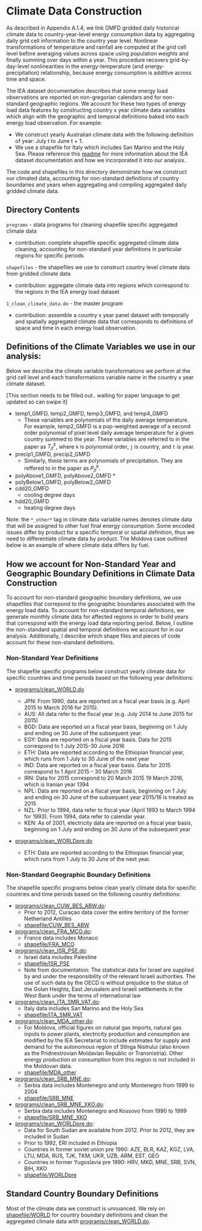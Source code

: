 # Climate Data Construction

As described in Appendix A.1.4, we link GMFD gridded daily historical climate data to country-year-level energy consumption data by aggregating daily grid cell information to the country year level. Nonlinear transformations of temperature and rainfall are computed at the grid cell level before averaging values across space using population weights and finally summing over days within a year. This procedure recovers grid-by-day-level nonlinearities in the energy-temperature (and energy-precipitation) relationship, because energy consumption is additive across time and space.

The IEA dataset documentation describes that some energy load observations are reported on non-gregorian calendars and for non-standard geographic regions. We account for these two types of energy load data features by constructing country x year climate data variables which align with the geographic and temporal definitions baked into each energy load observation. For example:
* We construct yearly Australian climate data with the following definition of year: July t to June t + 1.  
* We use a shapefile for Italy which includes San Marino and the Holy Sea.
Please reference this [readme](https://gitlab.com/ClimateImpactLab/Impacts/energy-code-release/blob/master/0_make_dataset/coded_issues/README.md) for more information about the IEA dataset documentation and how we incorporated it into our analysis.

The code and shapefiles in this directory demonstrate how we construct our climated data, accounting for non-standard definitions of country boundaries and years when aggregating and compiling aggregated daily gridded climate data.

## Directory Contents

`programs` - stata programs for cleaning shapefile specific aggregated climate data
* contribution: complete shapefile specific aggregated climate data cleaning, accounting for non-standard year definitions in particular regions for specific periods

`shapefiles` - the shapefiles we use to construct country level climate data from gridded climate data 
* contribution: aggregate climate data into regions which correspond to the regions in the IEA energy load dataset

`1_clean_climate_data.do` - the master program
* contribution: assemble a country x year panel dataset with temporally and spatially aggregated climate data that corresponds to definitions of space and time in each energy load observation.

## Definitions of the Climate Variables we use in our analysis: 

Below we describe the climate variable transformations we perform at the grid cell level and each transformations variable name in the country x year climate dataset. 

[This section needs to be filled out.. waiting for paper language to get updated so can swipe it]

* temp1_GMFD, temp2_GMFD, temp3_GMFD, and temp4_GMFD
    * These variables are polynomials of the daily average temperature. For example, temp2_GMFD is a pop-weighted average 
    of a second order polynomial of pixel level daily average temperature for a given country summed to the year.
    These variables are referred to in the paper as $` T^k_{jt} `$, where `k` is polynomial order, `j` is country, and `t` is year.
* precip1_GMFD, precip2_GMFD
    * Similarly, these terms are polynomials of precipitation. They are reffered to in the paper as $` P^k_{jt} `$.
* polyAbove1_GMFD, polyAbove2_GMFD
    *  
* polyBelow1_GMFD, polyBelow2_GMFD
* cdd20_GMFD
    * cooling degree days   
* hdd20_GMFD
    * heating degree days 

Note: the `*_other*` tag in climate data variable names denotes climate data that will be assigned to other fuel final energy consumption. Some encoded issues differ by product for a specific temporal or spatial definition, thus we need to differentiate climate data by product. The Moldova case outlined below is an example of where climate data differs by fuel.

## How we account for Non-Standard Year and Geographic Boundary Definitions in Climate Data Construction
To account for non-standard geographic boundary definitions, we use shapefiles that correpond to the geographic boundaries associated with the energy load data. To account for non-standard temporal definitions, we generate monthly climate data for affected regions in order to build years that correspond with the energy load data reporting period. Below, I outline the non-standard spatial and temporal definitions we account for in our analysis. Additionally, I describe which shape files and pieces of code account for these non-standard definitions.

### Non-Standard Year Definitions

The shapefile specific programs below construct yearly climate data for specific countries and time periods based on the following year definitions: 

* [programs/clean_WORLD.do](https://gitlab.com/ClimateImpactLab/Impacts/energy-code-release/blob/master/0_make_dataset/climate/programs/clean_WORLD.do)
    * JPN: From 1990, data are reported on a fiscal year basis (e.g. April 2015 to March 2016 for 2015).
    * AUS: All data refer to the fiscal year (e.g. July 2014 to June 2015 for 2015)
    * BGD: Data are reported on a fiscal year basis, beginning on 1 July and ending on 30 June of the subsequent year.
    * EGY: Data are reported on a fiscal year basis. Data for 2015 correspond to 1 July 2015-30 June 2016
    * ETH: Data are reported according to the Ethiopian financial year, which runs from 1 July to 30 June of the next year
    * IND: Data are reported on a fiscal year basis. Data for 2015 correspond to 1 April 2015 – 30 March 2016
    * IRN: Data for 2015 correspond to 20 March 2015 19 March 2016, which is Iranian year 1394
    * NPL: Data are reported on a fiscal year basis, beginning on 1 July and ending on 30 June of the subsequent year 2015/16 is treated as 2015
    * NZL: Prior to 1994, data refer to fiscal year (April 1993 to March 1994 for 1993). From 1994, data refer to calendar year.
    * KEN: As of 2001, electricity data are reported on a fiscal year basis, beginning on 1 July and ending on 30 June of the subsequent year

* [programs/clean_WORLDpre.do](https://gitlab.com/ClimateImpactLab/Impacts/energy-code-release/blob/master/0_make_dataset/climate/programs/clean_WORLDpre.do)
    * ETH: Data are reported according to the Ethiopian financial year, which runs from 1 July to 30 June of the next year.

### Non-Standard Geographic Boundary Definitions

The shapefile specific programs below clean yearly climate data for specific countries and time periods based on the following country definitions: 

* [programs/clean_CUW_BES_ABW.do](https://gitlab.com/ClimateImpactLab/Impacts/energy-code-release/blob/master/0_make_dataset/climate/programs/clean_CUW_BES_ABW.do):
    * Prior to 2012, Curaçao data cover the entire territory of the former Netherland Antilles
    * [shapefile/CUW_BES_ABW](https://gitlab.com/ClimateImpactLab/Impacts/energy-code-release/tree/master/0_make_dataset/climate/shapefiles/CUW_BES_ABW)
* [programs/clean_FRA_MCO.do](https://gitlab.com/ClimateImpactLab/Impacts/energy-code-release/blob/master/0_make_dataset/climate/programs/clean_FRA_MCO.do):
    * France data includes Monaco
    * [shapefile/FRA_MCO](https://gitlab.com/ClimateImpactLab/Impacts/energy-code-release/tree/master/0_make_dataset/climate/shapefiles/FRA_MCO)
* [programs/clean_ISR_PSE.do](https://gitlab.com/ClimateImpactLab/Impacts/energy-code-release/blob/master/0_make_dataset/climate/programs/clean_ISR_PSE.do):
    * Israel data includes Palestine 
    * [shapefile/ISR_PSE](https://gitlab.com/ClimateImpactLab/Impacts/energy-code-release/tree/master/0_make_dataset/climate/shapefiles/ISR_PSE)
    * Note from documentation: The statistical data for Israel are supplied by and under the responsibility of the relevant Israeli authorities. The use of such data by the OECD is without prejudice to the status of the Golan Heights, East Jerusalem and Israeli settlements in the West Bank under the terms of international law
* [programs/clean_ITA_SMR_VAT.do](https://gitlab.com/ClimateImpactLab/Impacts/energy-code-release/blob/master/0_make_dataset/climate/programs/clean_ITA_SMR_VAT.do):
    * Italy data includes San Marino and the Holy Sea
    * [shapefile/ITA_SMR_VAT](https://gitlab.com/ClimateImpactLab/Impacts/energy-code-release/tree/master/0_make_dataset/climate/shapefiles/ITA_SMR_VAT)
* [programs/clean_MDA_other.do](https://gitlab.com/ClimateImpactLab/Impacts/energy-code-release/blob/master/0_make_dataset/climate/programs/clean_MDA_other.do):
    * For Moldova, official figures on natural gas imports, natural gas inputs to power plants, electricity production and consumption are modified by the IEA Secretariat to include estimates for supply and demand for the autonomous region of Stînga Nistrului (also known as the Pridnestrovian Moldavian Republic or Transnistria). Other energy production or consumption from this region is not included in the Moldovan data.
    * [shapefile/MDA_other](https://gitlab.com/ClimateImpactLab/Impacts/energy-code-release/tree/master/0_make_dataset/climate/shapefiles/MDA_other) 
* [programs/clean_SRB_MNE.do](https://gitlab.com/ClimateImpactLab/Impacts/energy-code-release/blob/master/0_make_dataset/climate/programs/clean_SRB_MNE.do):
    * Serbia data includes Montenegro and only Montenegro from 1999 to 2004
    * [shapefile/SRB_MNE](https://gitlab.com/ClimateImpactLab/Impacts/energy-code-release/tree/master/0_make_dataset/climate/shapefiles/SRB_MNE)
* [programs/clean_SRB_MNE_XKO.do](https://gitlab.com/ClimateImpactLab/Impacts/energy-code-release/blob/master/0_make_dataset/climate/programs/clean_SRB_MNE_XKO.do):
    * Serbia data includes Montenegro and Kossovo from 1990 to 1999
    * [shapefile/SRB_MNE_XKO](https://gitlab.com/ClimateImpactLab/Impacts/energy-code-release/tree/master/0_make_dataset/climate/shapefiles/SRB_MNE_XKO)
* [programs/clean_WORLDpre.do](https://gitlab.com/ClimateImpactLab/Impacts/energy-code-release/blob/master/0_make_dataset/climate/programs/clean_WORLDpre.do):
    * Data for South Sudan are available from 2012. Prior to 2012, they are included in Sudan
    * Prior to 1992, ERI included in Ethiopia
    * Countries in former soviet union pre 1990: AZE, BLR, KAZ, KGZ, LVA, LTU, MDA, RUS, TJK, TKM, UKR, UZB, ARM, EST, GEO
    * Countries in former Yugoslavia pre 1990: HRV, MKD, MNE, SRB, SVN, BIH, XKO
    * [shapefile/WORLDpre](https://gitlab.com/ClimateImpactLab/Impacts/energy-code-release/tree/master/0_make_dataset/climate/shapefiles/WORLDpre)

## Standard Country Boundary Definitions

Most of the climate data we construct is unnuanced. We rely on [shapefile/WORLD](https://gitlab.com/ClimateImpactLab/Impacts/energy-code-release/tree/master/0_make_dataset/climate/shapefiles/WORLD) for country boundary definitions and clean the aggregated climate data with [programs/clean_WORLD.do](https://gitlab.com/ClimateImpactLab/Impacts/energy-code-release/blob/master/0_make_dataset/climate/programs/clean_WORLD.do).
